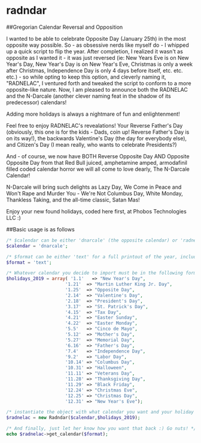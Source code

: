 # radndar
##Gregorian Calendar Reversal and Opposition 

I wanted to be able to celebrate Opposite Day (January 25th) in the most opposite way possible. So - as obsessive nerds like myself do - I whipped up a quick script to flip the year. After completion, I realized it wasn't as opposite as I wanted it - it was just reversed (ie: New Years Eve is on New Year's Day, New Year's Day is on New Year's Eve, Christmas is only a week after Christmas, Independence Day is only 4 days before itself, etc. etc. etc.) - so while opting to keep this option, and cleverly naming it, "RADNELAC", I ventured forth and tweaked the script to conform to a more opposite-like nature. Now, I am pleased to announce both the RADNELAC and the N-Darcale (another clever naming feat in the shadow of its predecessor) calendars!


Adding more holidays is always a nightmare of fun and enlightenment!


Feel free to enjoy RADNELAC's revealations! Your Reverse Father's Day (obviously, this one is for the kids - Dads, coin up! Reverse Father's Day is on its way!), the backwards Valentine's Day (the day for everybody else), and Citizen's Day (I mean really, who wants to celebrate Presidents?)


And - of course, we now have BOTH Reverse Opposite Day AND Opposite Opposite Day from that Red Bull juiced, amphetamine amped, armodafinil filled coded calendar horror we will all come to love dearly, The N-Darcale Calendar!


N-Darcale will bring such delights as Lazy Day, We Come in Peace and Won't Rape and Murder You - We're Not Columbus Day, White Monday, Thankless Taking, and the all-time classic, Satan Mas!


Enjoy your new found holidays, coded here first, at Phobos Technologies LLC :)


##Basic usage is as follows

  ```php
  /* $calendar can be either 'dnarcale' (the opposite calendar) or 'radnelac' (the reversed calendar) */
  $calendar = 'dnarcale';
  
  /* $format can be either 'text' for a full printout of the year, including an html highlight of today (guess I probably should have made that 'html' ... huh - whatever. OR, it can be 'ical' for an importable iCal file. */
  $format = 'text';
  
  /* Whatever calendar you decide to import must be in the following format where the array key is  'month.day' with no leading zeros for either. */
  $holidays_2019 = array( '1.1'   => "New Year's Day",
                        '1.21'  => "Martin Luther King Jr. Day",
                        '1.25'  => "Opposite Day",
                        '2.14'  => "Valentine's Day",
                        '2.18'  => "President's Day",
                        '3.17'  => "St. Patrick's Day",
                        '4.15'  => "Tax Day",
                        '4.21'  => "Easter Sunday",
                        '4.22'  => "Easter Monday",
                        '5.5'   => "Cinco de Mayo",
                        '5.12'  => "Mother's Day",
                        '5.27'  => "Memorial Day",
                        '6.16'  => "Father's Day",
                        '7.4'   => "Independence Day",
                        '9.2'   => "Labor Day",
                        '10.14' => "Columbus Day",
                        '10.31' => "Halloween",
                        '11.11' => "Veterans Day",
                        '11.28' => "Thanksgiving Day",
                        '11.29' => "Black Friday",
                        '12.24' => "Christmas Eve",
                        '12.25' => "Christmas Day",
                        '12.31' => "New Year's Eve");

/* instantiate the object with what calendar you want and your holiday array */
$radnelac = new Radndar($calendar,$holidays_2019);

/* And finally, just let her know how you want that back :) Go nuts! */
echo $radnelac->get_calendar($format);
```
